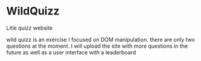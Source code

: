 # WildQuizz
Litle quizz website


wild quizz is an exercise I focused on DOM manipulation. there are only two questions at the moment. 
I will upload the site with more questions in the future as well as a user interface with a leaderboard
